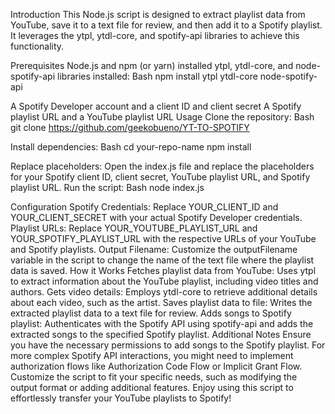 Introduction
This Node.js script is designed to extract playlist data from YouTube, save it to a text file for review, and then add it to a Spotify playlist. It leverages the ytpl, ytdl-core, and spotify-api libraries to achieve this functionality.

Prerequisites
Node.js and npm (or yarn) installed
ytpl, ytdl-core, and node-spotify-api libraries installed:
Bash
npm install ytpl ytdl-core node-spotify-api

A Spotify Developer account and a client ID and client secret
A Spotify playlist URL and a YouTube playlist URL
Usage
Clone the repository:
Bash
git clone https://github.com/geekobueno/YT-TO-SPOTIFY

Install dependencies:
Bash
cd your-repo-name
npm install   


Replace placeholders:
Open the index.js file and replace the placeholders for your Spotify client ID, client secret, YouTube playlist URL, and Spotify playlist URL.
Run the script:
Bash
node index.js

Configuration
Spotify Credentials: Replace YOUR_CLIENT_ID and YOUR_CLIENT_SECRET with your actual Spotify Developer credentials.
Playlist URLs: Replace YOUR_YOUTUBE_PLAYLIST_URL and YOUR_SPOTIFY_PLAYLIST_URL with the respective URLs of your YouTube and Spotify playlists.
Output Filename: Customize the outputFilename variable in the script to change the name of the text file where the playlist data is saved.
How it Works
Fetches playlist data from YouTube: Uses ytpl to extract information about the YouTube playlist, including video titles and authors.
Gets video details: Employs ytdl-core to retrieve additional details about each video, such as the artist.
Saves playlist data to file: Writes the extracted playlist data to a text file for review.
Adds songs to Spotify playlist: Authenticates with the Spotify API using spotify-api and adds the extracted songs to the specified Spotify playlist.
Additional Notes
Ensure you have the necessary permissions to add songs to the Spotify playlist.
For more complex Spotify API interactions, you might need to implement authorization flows like Authorization Code Flow or Implicit Grant Flow.
Customize the script to fit your specific needs, such as modifying the output format or adding additional features.
Enjoy using this script to effortlessly transfer your YouTube playlists to Spotify!
